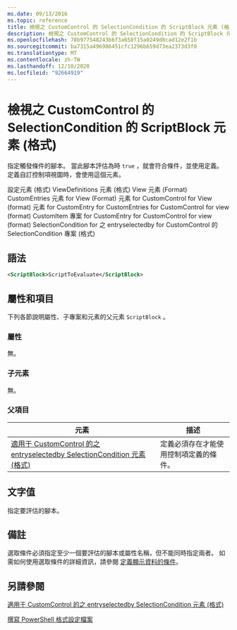 ```yaml
---
ms.date: 09/13/2016
ms.topic: reference
title: 檢視之 CustomControl 的 SelectionCondition 的 ScriptBlock 元素 (格式)
description: 檢視之 CustomControl 的 SelectionCondition 的 ScriptBlock 元素 (格式)
ms.openlocfilehash: 78b977548243b6f3a658f15a0249d8cad12e2f1b
ms.sourcegitcommit: ba7315a496986451cfc1296b659d73ea2373d3f0
ms.translationtype: MT
ms.contentlocale: zh-TW
ms.lasthandoff: 12/10/2020
ms.locfileid: "92664919"
---
```

# <a name="scriptblock-element-for-selectioncondition-for-customcontrol-for-view-format"></a>檢視之 CustomControl 的 SelectionCondition 的 ScriptBlock 元素 (格式)

指定觸發條件的腳本。 當此腳本評估為時 `true` ，就會符合條件，並使用定義。 定義自訂控制項視圖時，會使用這個元素。

設定元素 (格式) ViewDefinitions 元素 (格式) View 元素 (Format) CustomEntries 元素 for View (Format) 元素 for CustomControl for View (format) 元素 for CustomEntry for CustomEntries for CustomControl for view (format) CustomItem 專案 for CustomEntry for CustomControl for view (format) SelectionCondition for 之 entryselectedby for CustomControl 的 SelectionCondition 專案 (格式) 

## <a name="syntax"></a>語法

```xml
<ScriptBlock>ScriptToEvaluate</ScriptBlock>
```

## <a name="attributes-and-elements"></a>屬性和項目

下列各節說明屬性、子專案和元素的父元素 `ScriptBlock` 。

### <a name="attributes"></a>屬性

無。

### <a name="child-elements"></a>子元素

無。

### <a name="parent-elements"></a>父項目

|元素|描述|
|-------------|-----------------|
|[適用于 CustomControl 的之 entryselectedby SelectionCondition 元素 (格式) ](./selectioncondition-element-for-entryselectedby-for-customcontrol-format.md)|定義必須存在才能使用控制項定義的條件。|

## <a name="text-value"></a>文字值

指定要評估的腳本。

## <a name="remarks"></a>備註

選取條件必須指定至少一個要評估的腳本或屬性名稱，但不能同時指定兩者。 如需如何使用選取條件的詳細資訊，請參閱 [定義顯示資料的條件](./defining-conditions-for-displaying-data.md)。

## <a name="see-also"></a>另請參閱

[適用于 CustomControl 的之 entryselectedby SelectionCondition 元素 (格式) ](./selectioncondition-element-for-entryselectedby-for-customcontrol-format.md)

[撰寫 PowerShell 格式設定檔案](./writing-a-powershell-formatting-file.md)
